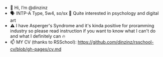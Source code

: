 - 👋 Hi, I’m @dinzinz
- 🗣️ INTP-A Type, 5w4, so/sx 🧐 Quite interested in psychology and digital art
- ⚠️ I have Asperger's Syndrome and it's kinda positive for proramming industry so please read instruction if you want to know what I can't do and what I definitely can 🔥
- 📫 MY CV (thanks to RSSchool): https://github.com/dinzinz/rsschool-cv/blob/gh-pages/cv.md

